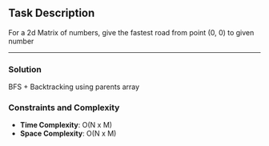 ## Task Description
For a 2d Matrix of numbers, give the fastest road from point (0, 0) to given number

---

### Solution
BFS + Backtracking using parents array


### Constraints and Complexity
- **Time Complexity**: O(N x M)
- **Space Complexity**: O(N x M)